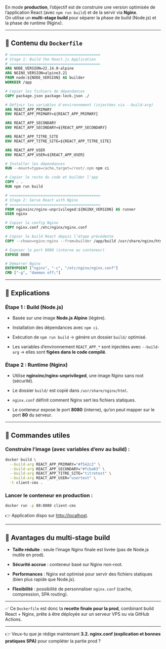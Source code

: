 
En mode **production**, l’objectif est de construire une version optimisée de l’application React (avec `npm run build`) et de la servir via **Nginx**.  
On utilise un **multi-stage build** pour séparer la phase de build (Node.js) et la phase de runtime (Nginx).

---

## 🔹 Contenu du `Dockerfile`

```dockerfile
# =========================================
# Stage 1: Build the React.js Application
# =========================================
ARG NODE_VERSION=22.14.0-alpine
ARG NGINX_VERSION=alpine3.21
FROM node:${NODE_VERSION} AS builder
WORKDIR /app

# Copier les fichiers de dépendances
COPY package.json package-lock.json ./

# Définir les variables d'environnement (injectées via --build-arg)
ARG REACT_APP_PRIMARY
ENV REACT_APP_PRIMARY=${REACT_APP_PRIMARY}

ARG REACT_APP_SECONDARY
ENV REACT_APP_SECONDARY=${REACT_APP_SECONDARY}

ARG REACT_APP_TITRE_SITE
ENV REACT_APP_TITRE_SITE=${REACT_APP_TITRE_SITE}

ARG REACT_APP_USER
ENV REACT_APP_USER=${REACT_APP_USER}

# Installer les dépendances
RUN --mount=type=cache,target=/root/.npm npm ci

# Copier le reste du code et builder l'app
COPY . .
RUN npm run build

# =========================================
# Stage 2: Serve React with Nginx
# =========================================
FROM nginxinc/nginx-unprivileged:${NGINX_VERSION} AS runner
USER nginx

# Copier la config Nginx
COPY nginx.conf /etc/nginx/nginx.conf

# Copier le build React depuis l’étape précédente
COPY --chown=nginx:nginx --from=builder /app/build /usr/share/nginx/html

# Exposer le port 8080 (interne au conteneur)
EXPOSE 8080

# Démarrer Nginx
ENTRYPOINT ["nginx", "-c", "/etc/nginx/nginx.conf"]
CMD ["-g", "daemon off;"]
```

---

## 🔹 Explications

### Étape 1 : Build (Node.js)

- Basée sur une image **Node.js Alpine** (légère).
    
- Installation des dépendances avec `npm ci`.
    
- Exécution de `npm run build` → génère un dossier `build/` optimisé.
    
- Les variables d’environnement `REACT_APP_*` sont injectées avec `--build-arg` → elles sont **figées dans le code compilé**.
    

### Étape 2 : Runtime (Nginx)

- Utilise **nginxinc/nginx-unprivileged**, une image Nginx sans root (sécurité).
    
- Le dossier `build/` est copié dans `/usr/share/nginx/html`.
    
- `nginx.conf` définit comment Nginx sert les fichiers statiques.
    
- Le conteneur expose le port **8080** (interne), qu’on peut mapper sur le port **80** du serveur.
    

---

## 🔹 Commandes utiles

### Construire l’image (avec variables d’env au build) :

```bash
docker build \
  --build-arg REACT_APP_PRIMARY="#f542c2" \
  --build-arg REACT_APP_SECONDARY="#fcba03" \
  --build-arg REACT_APP_TITRE_SITE="titretest" \
  --build-arg REACT_APP_USER="usertest" \
  -t client-cms .
```

### Lancer le conteneur en production :

```bash
docker run -p 80:8080 client-cms
```

👉 Application dispo sur [http://localhost](http://localhost/).

---

## 🔹 Avantages du multi-stage build

- **Taille réduite** : seule l’image Nginx finale est livrée (pas de Node.js inutile en prod).
    
- **Sécurité accrue** : conteneur basé sur Nginx non-root.
    
- **Performances** : Nginx est optimisé pour servir des fichiers statiques (bien plus rapide que Node.js).
    
- **Flexibilité** : possibilité de personnaliser `nginx.conf` (cache, compression, SPA routing).
    

---

✅ Ce `Dockerfile` est donc ta **recette finale pour la prod**, combinant build React + Nginx, prête à être déployée sur un serveur VPS ou via GitHub Actions.

---

👉 Veux-tu que je rédige maintenant **3.2. nginx.conf (explication et bonnes pratiques SPA)** pour compléter la partie prod ?